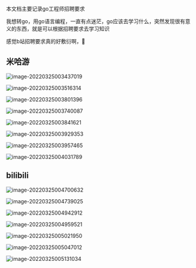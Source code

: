 本文档主要记录go工程师招聘要求

我想转go，用go语言编程，一直有点迷茫，go应该去学习什么，突然发现很有意义的东西，就是可以根据招聘要求去学习知识

感觉b站招聘要求真的好敷衍啊，🤣

## 米哈游

![image-20220325003437019](image/image-20220325003437019.png)

![image-20220325003516314](image/image-20220325003516314.png)

![image-20220325003801396](image/image-20220325003801396.png)

![image-20220325003740087](image/image-20220325003740087.png)

![image-20220325003841621](image/image-20220325003841621.png)

![image-20220325003929353](image/image-20220325003929353.png)

![image-20220325003957465](image/image-20220325003957465.png)

![image-20220325004031789](image/image-20220325004031789.png)

## bilibili

![image-20220325004700632](image/image-20220325004700632.png)

![image-20220325004739025](image/image-20220325004739025.png)

![image-20220325004942912](image/image-20220325004942912.png)

![image-20220325004959521](image/image-20220325004959521.png)

![image-20220325005021950](image/image-20220325005021950.png)

![image-20220325005047012](image/image-20220325005047012.png)

![image-20220325005131034](image/image-20220325005131034.png)